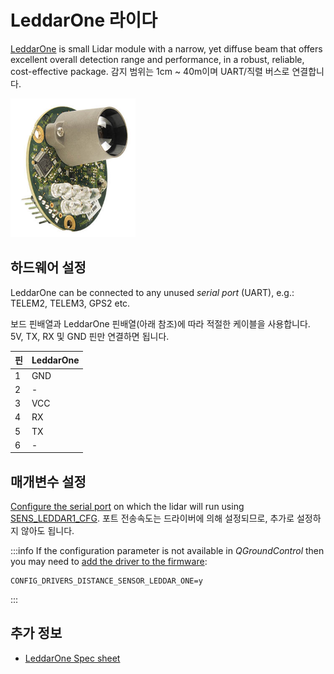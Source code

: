 # LeddarOne 라이다

[LeddarOne](https://leddartech.com/solutions/leddarone/) is small Lidar module with a narrow, yet diffuse beam that offers excellent overall detection range and performance, in a robust, reliable, cost-effective package.
감지 범위는 1cm ~ 40m이며 UART/직렬 버스로 연결합니다.

<img src="../../assets/hardware/sensors/leddar_one.jpg" alt="LeddarOne Lidar rangefinder" width="200px" />

## 하드웨어 설정

LeddarOne can be connected to any unused _serial port_ (UART), e.g.: TELEM2, TELEM3, GPS2 etc.

보드 핀배열과 LeddarOne 핀배열(아래 참조)에 따라 적절한 케이블을 사용합니다. 5V, TX, RX 및 GND 핀만 연결하면 됩니다.

| 핀 | LeddarOne |
| - | --------- |
| 1 | GND       |
| 2 | -         |
| 3 | VCC       |
| 4 | RX        |
| 5 | TX        |
| 6 | -         |

## 매개변수 설정

[Configure the serial port](../peripherals/serial_configuration.md) on which the lidar will run using [SENS_LEDDAR1_CFG](../advanced_config/parameter_reference.md#SENS_LEDDAR1_CFG).
포트 전송속도는 드라이버에 의해 설정되므로, 추가로 설정하지 않아도 됩니다.

:::info
If the configuration parameter is not available in _QGroundControl_ then you may need to [add the driver to the firmware](../peripherals/serial_configuration.md#parameter_not_in_firmware):

```plain
CONFIG_DRIVERS_DISTANCE_SENSOR_LEDDAR_ONE=y
```

:::

## 추가 정보

- [LeddarOne Spec sheet](https://leddartech.com/app/uploads/dlm_uploads/2021/04/Spec-Sheet_LeddarOne_V10.0_EN-1.pdf)

